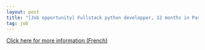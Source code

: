 ```yaml
---
layout: post
title: "[Job opportunity] Fullstack python developper, 12 months in Paris (St. Mandé), France."
tag: job
---
```

[Click here for more information (French)](https://soduco.github.io/static/documents/SoDUCo2021DevelopFlask.pdf)
